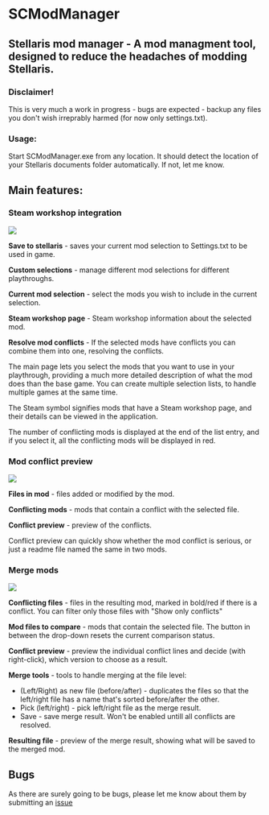 # SCModManager

## Stellaris mod manager - A mod managment tool, designed to reduce the headaches of modding Stellaris.

### Disclaimer!
This is very much a work in progress - bugs are expected - backup any files you don't wish irreprably harmed (for now only settings.txt).

### Usage:

Start SCModManager.exe from any location. It should detect the location of your Stellaris documents folder automatically. If not, let me know.

## Main features:

### Steam workshop integration
![](https://github.com/WojciechKrysiak/SCModManager/blob/master/PageImages/Main%20view.png)

**Save to stellaris** - saves your current mod selection to Settings.txt to be used in game.

**Custom selections** - manage different mod selections for different playthroughs.

**Current mod selection** - select the mods you wish to include in the current selection.

**Steam workshop page** - Steam workshop information about the selected mod.

**Resolve mod conflicts** - If the selected mods have conflicts you can combine them into one, resolving the conflicts.

The main page lets you select the mods that you want to use in your playthrough, providing a much more detailed description of what the mod does than the base game. You can create multiple selection lists, to handle multiple games at the same time. 

The Steam symbol signifies mods that have a Steam workshop page, and their details can be viewed in the application. 

The number of conflicting mods is displayed at the end of the list entry, and if you select it, all the conflicting mods will be displayed in red. 

### Mod conflict preview
![](https://github.com/WojciechKrysiak/SCModManager/blob/master/PageImages/Preview%20conflicts.png)

**Files in mod** - files added or modified by the mod.

**Conflicting mods** - mods that contain a conflict with the selected file.

**Conflict preview** - preview of the conflicts.

Conflict preview can quickly show whether the mod conflict is serious, or just a readme file named the same in two mods. 

### Merge mods
![](https://github.com/WojciechKrysiak/SCModManager/blob/master/PageImages/Merge.png)

**Conflicting files** - files in the resulting mod, marked in bold/red if there is a conflict. You can filter only those files with "Show only conflicts"

**Mod files to compare** - mods that contain the selected file. The button in between the drop-down resets the current comparison status.

**Conflict preview** - preview the individual conflict lines and decide (with right-click), which version to choose as a result.

**Merge tools** - tools to handle merging at the file level: 

- (Left/Right) as new file (before/after) - duplicates the files so that the left/right file has a name that's sorted before/after the other.
- Pick (left/right) - pick left/right file as the merge result.
- Save - save merge result. Won't be enabled untill all conflicts are resolved.

**Resulting file** - preview of the merge result, showing what will be saved to the merged mod. 

## Bugs

As there are surely going to be bugs, please let me know about them by submitting an [issue](https://github.com/WojciechKrysiak/SCModManager/issues/new) 


